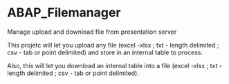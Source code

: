 # ABAP_Filemanager
Manage upload and download file from presentation server
<p>This projetc will let you upload any file (excel -xlsx ; txt - length delimited ; csv - tab or point delimited) and store in an internal table to process.</p>
<p>Also, this will let you download an internal table into a file (excel -xlsx ; txt - length delimited ; csv - tab or point delimited).</p>
